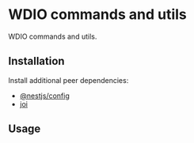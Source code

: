 # WDIO commands and utils

WDIO commands and utils.

## Installation

Install additional peer dependencies:

-   [@nestjs/config](https://github.com/nestjs/config)
-   [joi](https://github.com/sideway/joi)

## Usage
